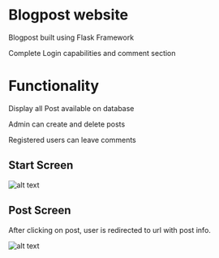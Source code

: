 # Blogpost website 

Blogpost built using Flask Framework 

Complete Login capabilities and comment section

# Functionality

Display all Post available on database 

Admin can create and delete posts

Registered users can leave comments 


## Start Screen 

![alt text](./screenshots/blog_main.png)


## Post Screen 

After clicking on post, user is redirected to url with post info.

![alt text](./screenshots/post_img.png)
